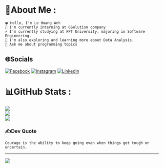 # 💫About Me :
```
🍀 Hello, I'm Le Hoang Anh
🏢 I'm currently interning at GSolution company
⚡ I'm currently studying at FPT University, majoring in Software Engineering.
🤖 I'm also exploring and learning more about Data Analysis.
💬 Ask me about programming topics
```



## 🌐Socials
[![Facebook](https://img.shields.io/badge/Facebook-%231877F2.svg?logo=Facebook&logoColor=white)](https://facebook.com/lhanh11) [![Instagram](https://img.shields.io/badge/Instagram-%23E4405F.svg?logo=Instagram&logoColor=white)](https://instagram.com/lhanh1103) [![LinkedIn](https://img.shields.io/badge/LinkedIn-%230077B5.svg?logo=linkedin&logoColor=white)](https://linkedin.com/in/anhlh) 

# 📊GitHub Stats :
![](https://github-readme-stats.vercel.app/api?username=lhanh111223&theme=merko&hide_border=true&include_all_commits=false&count_private=false)<br/>
![](https://github-readme-streak-stats.herokuapp.com/?user=lhanh111223&theme=merko&hide_border=true)<br/>
![](https://github-readme-stats.vercel.app/api/top-langs/?username=lhanh111223&theme=merko&hide_border=true&include_all_commits=false&count_private=false&layout=compact)

### ✍️Dev Quote
```
Courage is the ability to keep going even when things get tough or uncertain.
```

---
[![](https://visitcount.itsvg.in/api?id=lhanh111223&icon=5&color=0)](https://visitcount.itsvg.in)

